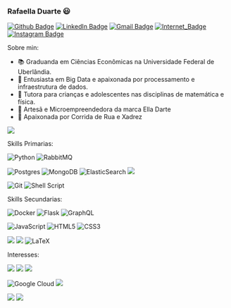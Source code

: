 ### Rafaella Duarte 😃

[![Github Badge](https://img.shields.io/badge/-elladarte-black?style=flat-square&logo=Github&logoColor=white&link=https://github.com/elladarte/)](https://github.com/elladarte/)
[![LinkedIn Badge](https://img.shields.io/badge/-Rafaella_Duarte-blue?style=flat-square&logo=Linkedin&logoColor=white&link=https://www.linkedin.com/in/rafaella-duarte-044276130/)](https://www.linkedin.com/in/rafaella-duarte-044276130/)
[![Gmail Badge](https://img.shields.io/badge/-rafaella.d.d.carvalho@gmail.com-c14438?style=flat-square&logo=Gmail&logoColor=white&link=mailto:rafaella.d.d.carvalho@gmail.com)](mailto:rafaella.d.d.carvalho@gmail.com)
[![Internet_Badge](https://img.shields.io/badge/-web_site-ff6f9c?style=flat-square&logo=wordpress&logoColor=white&link=https://rafaelladuarte.github.io)](https://rafaelladuarte.github.io/)
[![Instagram Badge](https://img.shields.io/badge/-@ella_darte-blueviolet?style=flat-square&logo=Instagram&logoColor=white&link=https://www.instagram.com/ella_darte)](https://www.instagram.com/ella_darte)

Sobre min:

- 📚 Graduanda em Ciências Econômicas na Universidade Federal de Uberlândia.
- 🌱 Entusiasta em Big Data e apaixonada por processamento e infraestrutura de dados.
- 📐 Tutora para crianças e adolescentes nas disciplinas de matemática e física.
- 🎨 Artesã e Microempreendedora da marca Ella Darte
- 🥰 Apaixonada por Corrida de Rua e Xadrez

[![](https://img.shields.io/badge/MEU_CURRICULO-red?style=for-the-badge)](https://rafaelladuarte.github.io/CV_RafaellaDuarte.pdf)

Skills Primarias:

![Python](https://img.shields.io/badge/python-3670A0?style=for-the-badge&logo=python&logoColor=ffdd54)
![RabbitMQ](https://img.shields.io/badge/Rabbitmq-FF6600?style=for-the-badge&logo=rabbitmq&logoColor=white)

![Postgres](https://img.shields.io/badge/postgres-%23316192.svg?style=for-the-badge&logo=postgresql&logoColor=white)
![MongoDB](https://img.shields.io/badge/MongoDB-%234ea94b.svg?style=for-the-badge&logo=mongodb&logoColor=white)
![ElasticSearch](https://img.shields.io/badge/-ElasticSearch-005571?style=for-the-badge&logo=elasticsearch)
![](https://img.shields.io/badge/redis-%23DD0031.svg?&style=for-the-badge&logo=redis&logoColor=white)

![Git](https://img.shields.io/badge/git-%23F05033.svg?style=for-the-badge&logo=git&logoColor=white)
![Shell Script](https://img.shields.io/badge/shell_script-%23121011.svg?style=for-the-badge&logo=gnu-bash&logoColor=white)

Skills Secundarias:

![Docker](https://img.shields.io/badge/docker-%230db7ed.svg?style=for-the-badge&logo=docker&logoColor=white)
![Flask](https://img.shields.io/badge/flask-%23000.svg?style=for-the-badge&logo=flask&logoColor=white)
![GraphQL](https://img.shields.io/badge/-GraphQL-E10098?style=for-the-badge&logo=graphql&logoColor=white)

![JavaScript](https://img.shields.io/badge/javascript-%23323330.svg?style=for-the-badge&logo=javascript&logoColor=%23F7DF1E)
![HTML5](https://img.shields.io/badge/html5-%23E34F26.svg?style=for-the-badge&logo=html5&logoColor=white)
![CSS3](https://img.shields.io/badge/css3-%231572B6.svg?style=for-the-badge&logo=css3&logoColor=white)

![](https://img.shields.io/badge/PowerBI-F2C811?style=for-the-badge&logo=Power%20BI&logoColor=white)
![](https://img.shields.io/badge/Microsoft_Excel-217346?style=for-the-badge&logo=microsoft-excel&logoColor=white)
![LaTeX](https://img.shields.io/badge/latex-%23008080.svg?style=for-the-badge&logo=latex&logoColor=white)

Interesses:

![](https://img.shields.io/badge/Apache_Hadoop-F2C811?style=for-the-badge&logo=Apache&logoColor=white)
![](https://img.shields.io/badge/Apache_Spark-FFFFFF?style=for-the-badge&logo=apachespark&logoColor=#E35A16)
![](https://img.shields.io/badge/Apache_Kafka-231F20?style=for-the-badge&logo=apache-kafka&logoColor=white)

![Google Cloud](https://img.shields.io/badge/GoogleCloud-%234285F4.svg?style=for-the-badge&logo=google-cloud&logoColor=white)
![](https://img.shields.io/badge/Amazon_AWS-FF9900?style=for-the-badge&logo=amazonaws&logoColor=white)

![](https://img.shields.io/badge/Scala-DC322F?style=for-the-badge&logo=scala&logoColor=white)
![](https://img.shields.io/badge/Java-blue?style=for-the-badge&logo=java&logoColor=white)

